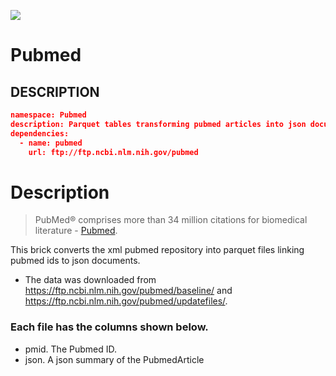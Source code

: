 <a href="https://github.com/biobricks-ai/pubmed/actions"><img src="https://github.com/biobricks-ai/pubmed/actions/workflows/bricktools-check.yaml/badge.svg?branch=main"/></a>

# Pubmed

## DESCRIPTION
```json
namespace: Pubmed
description: Parquet tables transforming pubmed articles into json documents
dependencies: 
  - name: pubmed
    url: ftp://ftp.ncbi.nlm.nih.gov/pubmed
```

# Description

> PubMed® comprises more than 34 million citations for biomedical literature - [Pubmed](https://pubmed.ncbi.nlm.nih.gov/).

This brick converts the xml pubmed repository into parquet files linking pubmed ids to json documents.

- The data was downloaded from https://ftp.ncbi.nlm.nih.gov/pubmed/baseline/ and https://ftp.ncbi.nlm.nih.gov/pubmed/updatefiles/.

### Each file has the columns shown below.
- pmid. The Pubmed ID.
- json. A json summary of the PubmedArticle